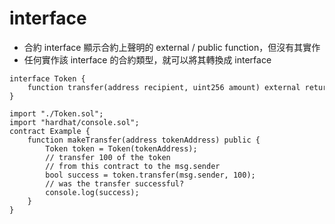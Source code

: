 # interface 

- 合約 interface 顯示合約上聲明的 external / public function，但沒有其實作
- 任何實作該 interface 的合約類型，就可以將其轉換成 interface
```sol
interface Token {
    function transfer(address recipient, uint256 amount) external returns (bool);
}
```

```sol
import "./Token.sol";
import "hardhat/console.sol";
contract Example {
    function makeTransfer(address tokenAddress) public {
        Token token = Token(tokenAddress);
        // transfer 100 of the token 
        // from this contract to the msg.sender
        bool success = token.transfer(msg.sender, 100);
        // was the transfer successful?
        console.log(success);
    }
}
```